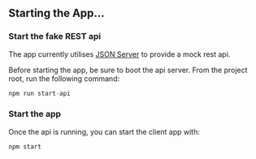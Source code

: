 ## Starting the App...

### Start the fake REST api

The app currently utilises [JSON Server](https://github.com/typicode/json-server) to provide a mock rest api.

Before starting the app, be sure to boot the api server. From the project root, run the following command:

```javascript
npm run start-api
```

### Start the app

Once the api is running, you can start the client app with:

```javascript
npm start
```